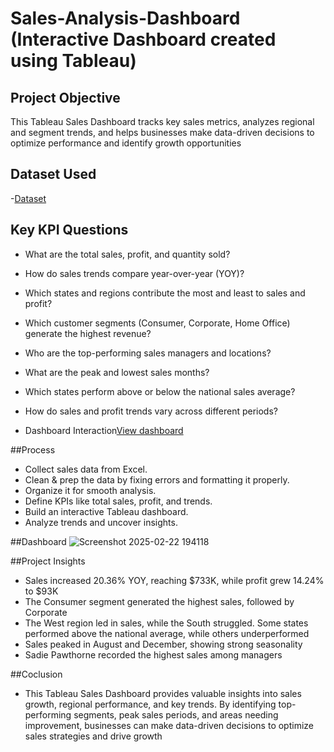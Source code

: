 # Sales-Analysis-Dashboard (Interactive  Dashboard created using Tableau)
## Project Objective
This Tableau Sales Dashboard tracks key sales metrics, analyzes regional and segment trends, and helps businesses make data-driven decisions to optimize performance and identify growth opportunities

## Dataset Used

-<a href="https://github.com/AvinashCodes10/Sales-Analysis-Dashboard/blob/main/Sales%20Data.xls">Dataset</a>

## Key KPI Questions
- What are the total sales, profit, and quantity sold?
- How do sales trends compare year-over-year (YOY)?
- Which states and regions contribute the most and least to sales and profit?
- Which customer segments (Consumer, Corporate, Home Office) generate the highest revenue?
- Who are the top-performing sales managers and locations?
- What are the peak and lowest sales months?
- Which states perform above or below the national sales average?
- How do sales and profit trends vary across different periods?

- Dashboard Interaction<a href="https://github.com/AvinashCodes10/Sales-Analysis-Dashboard/blob/main/Screenshot%202025-02-22%20194118.png">View dashboard</a>

##Process
- Collect sales data from Excel.
- Clean & prep the data by fixing errors and formatting it properly.
- Organize it for smooth analysis.
- Define KPIs like total sales, profit, and trends.
- Build an interactive Tableau dashboard.
- Analyze trends and uncover insights.

##Dashboard
![Screenshot 2025-02-22 194118](https://github.com/user-attachments/assets/9ccc16ca-3dd2-45f0-b237-3a0fec14be54)

##Project Insights
- Sales increased 20.36% YOY, reaching $733K, while profit grew 14.24% to $93K
- The Consumer segment generated the highest sales, followed by Corporate
- The West region led in sales, while the South struggled. Some states performed above the national average, while others underperformed
- Sales peaked in August and December, showing strong seasonality
- Sadie Pawthorne recorded the highest sales among managers

##Coclusion
- This Tableau Sales Dashboard provides valuable insights into sales growth, regional performance, and key trends. By identifying top-performing segments, peak sales periods, and areas needing improvement, businesses can make data-driven decisions to optimize sales strategies and drive growth
